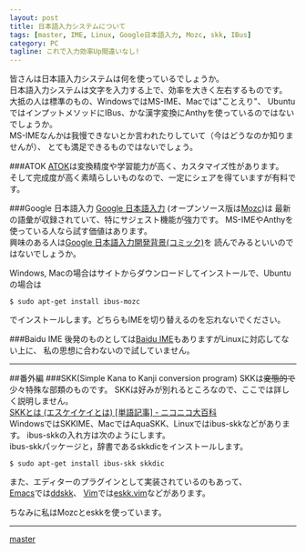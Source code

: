 ```yaml
---
layout: post
title: 日本語入力システムについて
tags: [master, IME, Linux, Google日本語入力, Mozc, skk, IBus]
category: PC
tagline: これで入力効率Up間違いなし!
---
```


皆さんは日本語入力システムは何を使っているでしょうか。  
日本語入力システムは文字を入力する上で、効率を大きく左右するものです。  
大抵の人は標準のもの、WindowsではMS-IME、Macでは"ことえり"、
UbuntuではインプットメソッドにIBus、かな漢字変換にAnthyを使っているのではないでしょうか。  
MS-IMEなんかは我慢できないとか言われたりしていて（今はどうなのか知りませんが）、
とても満足できるものではないでしょう。

###ATOK
[ATOK](http://www.atok.com/)は変換精度や学習能力が高く、カスタマイズ性があります。  
そして完成度が高く素晴らしいものなので、一定にシェアを得ていますが有料です。

###Google 日本語入力
[Google 日本語入力](http://www.google.co.jp/ime/index.html)
(オープンソース版は[Mozc](http://code.google.com/p/mozc/))は
最新の語彙が収録されていて、特にサジェスト機能が強力です。
MS-IMEやAnthyを使っている人なら試す価値はあります。  
興味のある人は[Google 日本語入力開発背景(コミック)](http://www.google.co.jp/ime/comic/)を
読んでみるといいのではないでしょうか。  

Windows, Macの場合はサイトからダウンロードしてインストールで、Ubuntuの場合は

	$ sudo apt-get install ibus-mozc

でインストールします。どちらもIMEを切り替えるのを忘れないでください。

###Baidu IME
後発のものとしては[Baidu IME](http://ime.baidu.jp/type/)もありますがLinuxに対応してない上に、
私の思想に合わないので試していません。

---

##番外編
###SKK(Simple Kana to Kanji conversion program)
SKKは<del>変態的で</del>少々特殊な部類のものです。
SKKは好みが別れるところなので、ここでは詳しく説明しません。  
[SKKとは (エスケイケイとは) [単語記事] - ニコニコ大百科](http://dic.nicovideo.jp/a/skk)  
WindowsではSKKIME、MacではAquaSKK、Linuxではibus-skkなどがあります。
ibus-skkの入れ方は次のようにします。  
ibus-skkパッケージと，辞書であるskkdicをインストールします。

	$ sudo apt-get install ibus-skk skkdic

また、エディターのプラグインとして実装されているのもあって、  
[Emacs](http://ja.wikipedia.org/wiki/Emacs)では[ddskk](http://openlab.ring.gr.jp/skk/ddskk-ja.html)、
[Vim](http://ja.wikipedia.org/wiki/Vim)では[eskk.vim](https://github.com/tyru/eskk.vim)などがあります。

ちなみに私はMozcとeskkを使っています。

---

[master](http://coderwall.com/crazymaster)

